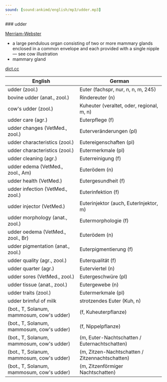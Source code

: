 ```yaml
---
sound: [sound:ankimd/english/mp3/udder.mp3]
---
```


\### udder

[Merriam-Webster](https://www.merriam-webster.com/dictionary/udder)

- a large pendulous organ consisting of two or more mammary glands enclosed in a common envelope and each provided with a single nipple — see cow illustration
- mammary gland

[dict.cc](https://www.dict.cc/udder)

| English        | German       |
| -------------- | ------------ |
| udder (zool.) | Euter (fachspr, nur, n, n, m, 245) |
| bovine udder (anat., zool.) | Rindereuter (n) |
| cow's udder (zool.) | Kuheuter (veraltet, oder, regional, m, n) |
| udder care (agr.) | Euterpflege (f) |
| udder changes (VetMed., zool.) | Euterveränderungen (pl) |
| udder characteristics (zool.) | Eutereigenschaften (pl) |
| udder characteristics (zool.) | Eutermerkmale (pl) |
| udder cleaning (agr.) | Euterreinigung (f) |
| udder edema (VetMed., zool., Am) | Euterödem (n) |
| udder health (VetMed.) | Eutergesundheit (f) |
| udder infection (VetMed., zool.) | Euterinfektion (f) |
| udder injector (VetMed.) | Euterinjektor (auch, EuterInjektor, m) |
| udder morphology (anat., zool.) | Eutermorphologie (f) |
| udder oedema (VetMed., zool., Br) | Euterödem (n) |
| udder pigmentation (anat., zool.) | Euterpigmentierung (f) |
| udder quality (agr., zool.) | Euterqualität (f) |
| udder quarter (agr.) | Euterviertel (n) |
| udder sores (VetMed., zool.) | Eutergeschwüre (pl) |
| udder tissue (anat., zool.) | Eutergewebe (n) |
| udder traits (zool.) | Eutermerkmale (pl) |
| udder brimful of milk | strotzendes Euter (Kuh, n) |
|  (bot., T, Solanum, mammosum, cow's udder) |  (f, Kuheuterpflanze) |
|  (bot., T, Solanum, mammosum, cow's udder) |  (f, Nippelpflanze) |
|  (bot., T, Solanum, mammosum, cow's udder) |  (m, Euter-Nachtschatten / Euternachtschatten) |
|  (bot., T, Solanum, mammosum, cow's udder) |  (m, Zitzen-Nachtschatten / Zitzennachtschatten) |
|  (bot., T, Solanum, mammosum, cow's udder) |  (m, Zitzenförmiger Nachtschatten) |
